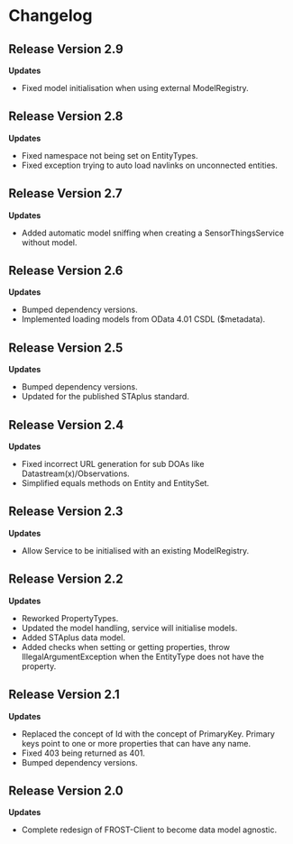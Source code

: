 # Changelog

## Release Version 2.9

**Updates**
* Fixed model initialisation when using external ModelRegistry.


## Release Version 2.8

**Updates**
* Fixed namespace not being set on EntityTypes.
* Fixed exception trying to auto load navlinks on unconnected entities.


## Release Version 2.7

**Updates**
* Added automatic model sniffing when creating a SensorThingsService without model.


## Release Version 2.6

**Updates**
* Bumped dependency versions.
* Implemented loading models from OData 4.01 CSDL ($metadata).


## Release Version 2.5

**Updates**
* Bumped dependency versions.
* Updated for the published STAplus standard.


## Release Version 2.4

**Updates**
* Fixed incorrect URL generation for sub DOAs like Datastream(x)/Observations.
* Simplified equals methods on Entity and EntitySet.


## Release Version 2.3

**Updates**
* Allow Service to be initialised with an existing ModelRegistry.


## Release Version 2.2

**Updates**
* Reworked PropertyTypes.
* Updated the model handling, service will initialise models.
* Added STAplus data model.
* Added checks when setting or getting properties, throw IllegalArgumentException
  when the EntityType does not have the property.


## Release Version 2.1

**Updates**
* Replaced the concept of Id with the concept of PrimaryKey.
  Primary keys point to one or more properties that can have any name.
* Fixed 403 being returned as 401.
* Bumped dependency versions.


## Release Version 2.0

**Updates**
* Complete redesign of FROST-Client to become data model agnostic.

